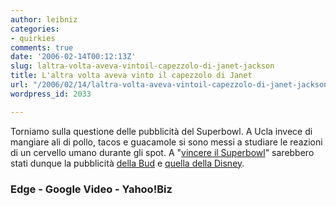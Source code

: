 ```yaml
---
author: leibniz
categories:
- quirkies
comments: true
date: '2006-02-14T00:12:13Z'
slug: laltra-volta-aveva-vintoil-capezzolo-di-janet-jackson
title: L'altra volta aveva vinto il capezzolo di Janet
url: "/2006/02/14/laltra-volta-aveva-vintoil-capezzolo-di-janet-jackson/"
wordpress_id: 2033

---
```

Torniamo sulla questione delle pubblicità del Superbowl. A Ucla invece di mangiare ali di pollo, tacos e guacamole si sono messi a studiare le reazioni di un cervello umano durante gli spot. A "[vincere il Superbowl](https://edge.org/3rd_culture/iacoboni06/iacoboni06_index.html)" sarebbero stati dunque la pubblicità [della Bud](https://video.google.com/superbowl.html) e [quella della Disney](https://biz.yahoo.com/prnews/060125/flw023.html?.v=22).


### Edge - Google Video - Yahoo!Biz
